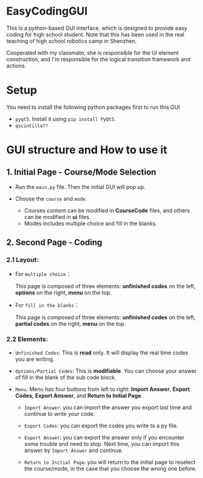 # EasyCodingGUI
This is a python-based GUI interface, which is designed to provide easy coding for high school student. Note that this has been used in the real teaching of high school robotics camp in Shenzhen.

Cooperated with my classmate, she is responsible for the UI element construction, and I'm responsible for the logical transition framework and actions.



# Setup
You need to install the following python packages first to run this GUI
  * `pyqt5`. Install it using `pip install PyQt5`.
  * `qscintilla??`
  

# GUI structure and How to use it
## 1. Initial Page - Course/Mode Selection
- Run the `main.py` file. Then the initial GUI will pop up.

- Choose the `course` and `mode`. 
    * Courses content can be modified in **CourseCode** files, and others can be modified in **ui** files. 
    * Modes includes multiple choice and fill in the blanks.


## 2. Second Page - Coding 
  ### 2.1 Layout:
  - For `multiple choice`：
  
      This page is composed of three elements: **unfinished codes** on the left, **options** on the right, **menu** on the top.

  - For `fill in the blanks`：
  
      This page is composed of three elements: **unfinished codes** on the left, **partial codes** on the right, **menu** on the top.
  
  ### 2.2 Elements:
  - `Unfinished Codes`:
  This is **read** only. It will display the real time codes you are writing.
 
  - `Options/Partial Codes`: 
  This is **modifiable**. You can choose your answer of fill in the blank of the sub code block.
  
  - `Menu`:
  Menu has four buttons from left to right: **Import Answer**, **Export Codes**, **Export Answer**, and **Return to Initial Page**.
  
    * `Import Answer`: you can import the answer you export last time and continue to write your code.
  
    * `Export Codes`: you can export the codes you write to a py file.
  
    * `Export Answer`: you can export the answer only if you encounter some trouble and need to stop. Next time, you can import this answer by `Import Answer` and continue.
  
    * `Return to Initial Page`: you will return to the initial page to reselect the course/mode, in the case that you choose the wrong one before.
